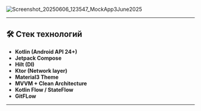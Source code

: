 ![Screenshot_20250606_123547_MockApp3June2025](https://github.com/user-attachments/assets/cd8993d4-0a3c-45e2-afa6-e7d03e84b080)


---

## 🛠 Стек технологий

- **Kotlin (Android API 24+)**
- **Jetpack Compose**
- **Hilt (DI)**
- **Ktor (Network layer)**
- **Material3 Theme**
- **MVVM + Clean Architecture**
- **Kotlin Flow / StateFlow**
- **GitFLow**

---
